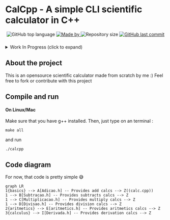 

# CalCpp - A simple CLI scientific calculator in C++

<p align="center">
  <img alt="GitHub top language" src="https://img.shields.io/github/languages/top/higorslva/calcpp_cli?color=04D361&labelColor=000000">

  <a href="https://github.com/higorsilva/">
    <img alt="Made by" src="https://img.shields.io/static/v1?label=made%20by&message=Higor%20Silva&color=04D361&labelColor=000000">
  </a>

  <img alt="Repository size" src="https://img.shields.io/github/repo-size/higorslva/calcpp_cli?color=04D361&labelColor=000000">

  <a href="https://github.com/higorslva/calcpp_cli/commits/main">
    <img alt="GitHub last commit" src="https://img.shields.io/github/last-commit/higorslva/calcpp_cli?color=04D361&labelColor=000000">
  </a>
</p>

###

<details>
  <summary>Work In Progress (click to expand)</summary>

#### Basics Operations

 - [x] Add
 - [x] Subtract
 - [x] Multiply
 - [x] Divide
 #### Aritmetics Operations
 - [x] Exponentiation
 - [x] Square root
 - [x] Root calc in general
 - [x] Root equation
 - [x] Sin, Cos, Tan, etc.
 - [x] Factorial
 - [x] Sum
 - [ ] Polynomials expression
#### Calculus
 - [ ] Limits
 - [x] Derivation
 - [ ] Integral
	 - [ ]  Improper integrals
	 - [ ]  Multiple integration
	 - [ ]  Line integrals and surface integrals
	 - [ ]  Contour integrals
	 - [ ]  Integrals of differential forms
	 - [ ]  Summations
	 - [ ]  Functional integrals
  </details>

###


## About the project
This is an opensource scientific calculator made from scratch by me :)
Feel free to fork or contribute with this project

## Compile and run
#### On Linux/Mac
Make sure that you have g++ installed. Then, just type on an terminal :

    make all

and run

    ./calcpp

## Code diagram

For now, that code is pretty simple  😅

```mermaid
graph LR
1{basics} --> A[Adicao.h] -- Provides add calcs --> Z((calc.cpp))
1 --> B[Subtracao.h] -- Provides subtracts calcs --> Z
1 --> C[Multiplicacao.h] -- Provides multiply calcs --> Z
1 --> D[Divisao.h] -- Provides division calcs --> Z
2{aritmetics} --> E[aritmetics.h] -- Provides aritmetics calcs --> Z
3{calculus} --> I[Derivada.h] -- Provides derivation calcs --> Z
```


